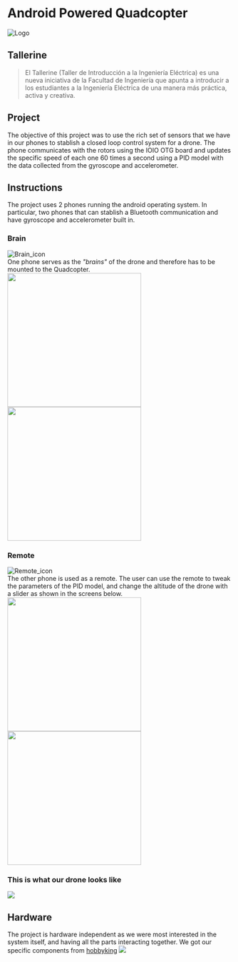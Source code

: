 # Android Powered Quadcopter
![Logo](http://juanjoneri.me/img/Drone/Drone-Logo.png)<br>

## Tallerine
> El Tallerine (Taller de Introducción a la Ingeniería Eléctrica) es una nueva iniciativa de la Facultad de Ingeniería que apunta a introducir a los estudiantes a la Ingeniería Eléctrica de una manera más práctica, activa y creativa.

## Project
The objective of this project was to use the rich set of sensors that we have in our phones to stablish a closed loop control system for a drone. The phone communicates with the rotors using the IOIO OTG board and updates the specific speed of each one 60 times a second using a PID model with the data collected from the gyroscope and accelerometer.

## Instructions
The project uses 2 phones running the android operating system. In particular, two phones that can stablish a Bluetooth communication and have gyroscope and accelerometer built in.
### Brain
![Brain_icon](http://juanjoneri.me/img/Drone/brain_icon_app.png)<br>
One phone serves as the *"brains"* of the drone and therefore has to be mounted to the Quadcopter.<br>
<img src="http://juanjoneri.me/img/Drone/Screen_brain.png" width="300"/><img src="http://juanjoneri.me/img/Drone/Screen_brain_2.png" width="300"/>

### Remote
![Remote_icon](http://juanjoneri.me/img/Drone/controller_icon_app.png)<br>
The other phone is used as a remote. The user can use the remote to tweak the parameters of the PID model, and change the altitude of the drone with a slider as shown in the screens below.<br>
<img src="http://juanjoneri.me/img/Drone/Screen_Controller.png" width="300"/><img src="http://juanjoneri.me/img/Drone/Screen_Controller_2.png" width="300"/>

### This is what our drone looks like
<img src="http://juanjoneri.me/img/Drone/Drone.jpg"/>

## Hardware
The project is hardware independent as we were most interested in the system itself, and having all the parts interacting together. We got our specific components from [hobbyking](https://hobbyking.com/en_us)
<img src="http://juanjoneri.me/img/Drone/Hardware.jpg"/>
